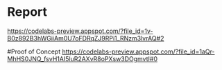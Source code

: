 # Report
https://codelabs-preview.appspot.com/?file_id=1v-B0z892B3hWGiiAm0U7oFDRqZJ9RPi1_RNzm3lvrAQ#2

#Proof of Concept
https://codelabs-preview.appspot.com/?file_id=1aQr-MhHS0JNQ_fsvH1AI5luR2AXvR8oPXsw3DOgmvtI#0
